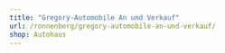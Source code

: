 ```yaml
---
title: "Gregory-Automobile An und Verkauf"
url: /ronnenberg/gregory-automobile-an-und-verkauf/
shop: Autohaus
---
```

